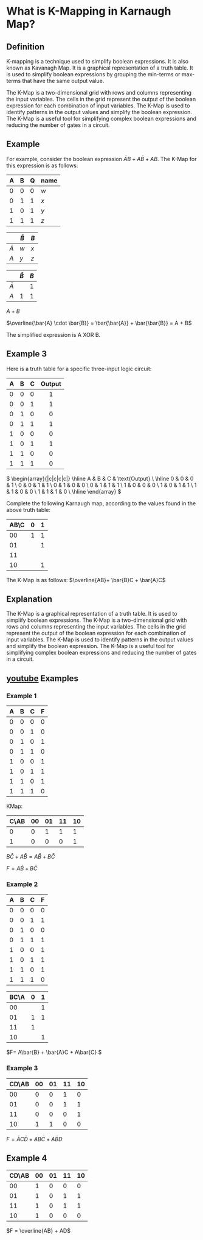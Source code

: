 # What is K-Mapping in Karnaugh Map?

## Definition

K-mapping is a technique used to simplify boolean expressions. It is also known as Kavanagh Map. It is a graphical representation of a truth table. It is used to simplify boolean expressions by grouping the min-terms or max-terms that have the same output value.

The K-Map is a two-dimensional grid with rows and columns representing the input variables. The cells in the grid represent the output of the boolean expression for each combination of input variables. The K-Map is used to identify patterns in the output values and simplify the boolean expression. The K-Map is a useful tool for simplifying complex boolean expressions and reducing the number of gates in a circuit.

## Example

For example, consider the boolean expression $\bar{A}B + A\bar{B} + AB$. The K-Map for this expression is as follows:

| A | B | Q | name |
|---|---|---|------|
| 0 | 0 | 0 | *w*  |
| 0 | 1 | 1 | *x*  |
| 1 | 0 | 1 | *y*  |
| 1 | 1 | 1 | *z*  |

|           | $\bar{B}$ | $B$ |
|-----------|-----------|-----|
| $\bar{A}$ | *w*       | *x* |
| $A$       | *y*       | *z* |

|           | $\bar{B}$ | $B$ |
|-----------|-----------|-----|
| $\bar{A}$ |           | 1   |
| $A$       | 1         | 1   |

$A + B$

$\overline{\bar{A} \cdot \bar{B}}  = \bar{\bar{A}} + \bar{\bar{B}} = A + B$

The simplified expression is A XOR B.

## Example 3

Here is a truth table for a specific three-input logic circuit:

| A | B | C | Output |
|---|---|---|:------:|
| 0 | 0 | 0 |   1    |
| 0 | 0 | 1 |   1    |
| 0 | 1 | 0 |   0    |
| 0 | 1 | 1 |   1    |
| 1 | 0 | 0 |   0    |
| 1 | 0 | 1 |   1    |
| 1 | 1 | 0 |   0    |
| 1 | 1 | 1 |   0    |

$
\begin{array}{|c|c|c|c|}
\hline
A & B & C & \text{Output} \\
\hline
0 & 0 & 0 & 1 \\
0 & 0 & 1 & 1 \\
0 & 1 & 0 & 0 \\
0 & 1 & 1 & 1 \\
1 & 0 & 0 & 0 \\
1 & 0 & 1 & 1 \\
1 & 1 & 0 & 0 \\
1 & 1 & 1 & 0 \\
\hline
\end{array}
$

Complete the following Karnaugh  map, according to the values found in the above truth table:

| AB\C | 0 | 1 |
|------|---|---|
| 00   | 1 | 1 |
| 01   |   | 1 |
| 11   |   |   |
| 10   |   | 1 |

The K-Map is as follows:
$\overline{AB}+ \bar{B}C + \bar{A}C$


## Explanation

The K-Map is a graphical representation of a truth table. It is used to simplify boolean expressions. The K-Map is a two-dimensional grid with rows and columns representing the input variables. The cells in the grid represent the output of the boolean expression for each combination of input variables. The K-Map is used to identify patterns in the output values and simplify the boolean expression. The K-Map is a useful tool for simplifying complex boolean expressions and reducing the number of gates in a circuit.

## [youtube](https://www.youtube.com/watch?v=RO5alU6PpSU) Examples

### Example 1

| A | B | C | F |
|---|---|---|:-:|
| 0 | 0 | 0 | 0 |
| 0 | 0 | 1 | 0 |
| 0 | 1 | 0 | 1 |
| 0 | 1 | 1 | 0 |
| 1 | 0 | 0 | 1 |
| 1 | 0 | 1 | 1 |
| 1 | 1 | 0 | 1 |
| 1 | 1 | 1 | 0 |

KMap:

| C\AB | 00 | 01 | 11 | 10 |
|------|----|----|----|----|
| 0    | 0  | 1  | 1  | 1  |
| 1    | 0  | 0  | 0  | 1  |

$B\bar{C}+ A\bar{B} = A\bar{B} + B\bar{C}$

$F = A\bar{B} + B\bar{C}$

### Example 2

| A | B | C | F |
|---|---|---|:-:|
| 0 | 0 | 0 | 0 |
| 0 | 0 | 1 | 1 |
| 0 | 1 | 0 | 0 |
| 0 | 1 | 1 | 1 |
| 1 | 0 | 0 | 1 |
| 1 | 0 | 1 | 1 |
| 1 | 1 | 0 | 1 |
| 1 | 1 | 1 | 0 |

| BC\A | 0 | 1 |
|------|---|---|
| 00   |   | 1 |
| 01   | 1 | 1 |
| 11   | 1 |   |
| 10   |   | 1 |

$F= A\bar{B} + \bar{A}C + A\bar{C} $

### Example 3

|CD\AB | 00 | 01 | 11 | 10 |
|------|----|----|----|----|
| 00   | 0  | 0  | 1  | 0  |
| 01   | 0  | 0  | 1  | 1  |
| 11   | 0  | 0  | 0  | 1  |
| 10   | 1  | 1  | 0  | 0  |

$F = \bar{A}C\bar{D} + AB\bar{C} + A\bar{B}D$

## Example 4

|CD\AB | 00 | 01 | 11 | 10 |
|------|----|----|----|----|
| 00   | 1  | 0  | 0  | 0  |
| 01   | 1  | 0  | 1  | 1  |
| 11   | 1  | 0  | 1  | 1  |
| 10   | 1  | 0  | 0  | 0  |

$F = \overline{AB} + AD$
